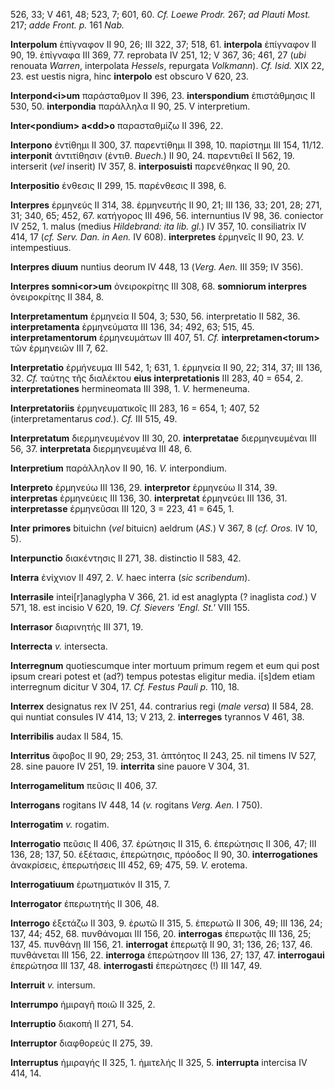 526, 33; V 461, 48; 523, 7; 601, 60. *Cf. Loewe Prodr.* 267; *ad Plauti
Most.* 217; *adde Front. p.* 161 *Nab.*

**Interpolum** ἐπίγναφον II 90, 26; III 322, 37; 518, 61. **interpola**
ἐπίγναφον II 90, 19. ἐπίγναφα III 369, 77. reprobata IV 251, 12; V 367,
36; 461, 27 (*ubi* renouata *Warren*, interpolata *Hessels*, repurgata
*Volkmann*). *Cf. Isid.* XIX 22, 23. est uestis nigra, hinc
**interpolo** est obscuro V 620, 23.

**Interpond\<i\>um** παράσταθμον II 396, 23. **interspondium**
ἐπιστάθμησις II 530, 50. **interpondia** παράλληλα II 90, 25. V
interpretium.

**Inter\<pondium\> a\<dd\>o** παρασταθμίζω II 396, 22.

**Interpono** ἐντίθημι II 300, 37. παρεντίθημι II 398, 10. παρίστημι III
154, 11/12. **interponit** ἀντιτίθησιν (ἐντιθ. *Buech.*) II 90, 24.
παρεντιθεῖ II 562, 19. interserit (*vel* inserit) IV 357, 8.
**interposuisti** παρενέθηκας II 90, 20.

**Interpositio** ἐνθεσις II 299, 15. παρένθεσις II 398, 6.

**Interpres** ἑρμηνεύς II 314, 38. ἑρμηνευτής II 90, 21; III 136, 33;
201, 28; 271, 31; 340, 65; 452, 67. κατήγορος III 496, 56. internuntius
IV 98, 36. coniector IV 252, 1. malus (medius *Hildebrand: ita lib.
gl.*) IV 357, 10. consiliatrix IV 414, 17 (*cf. Serv. Dan. in Aen.* IV
608). **interpretes** ἑρμηνεῖς II 90, 23. *V.* intempestiuus.

**Interpres diuum** nuntius deorum IV 448, 13 (*Verg. Aen.* III 359;
IV 356).

**Interpres somni\<or\>um** ὀνειροκρίτης III 308, 68. **somniorum
interpres** ὀνειροκρίτης II 384, 8.

**Interpretamentum** ἑρμηνεία II 504, 3; 530, 56. interpretatio II 582,
36. **interpretamenta** ἑρμηνεύματα III 136, 34; 492, 63; 515, 45.
**interpretamentorum** ἑρμηνευμάτων III 407, 51. *Cf.*
**interpretamen\<torum\>** τῶν ἑρμηνειῶν III 7, 62.

**Interpretatio** ἑρμήνευμα III 542, 1; 631, 1. ἑρμηνεία II 90, 22; 314,
37; III 136, 32. *Cf.* ταύτης τῆς διαλέκτου **eius interpretationis**
III 283, 40 = 654, 2. **interpretationes** hermineomata III 398, 1. *V.*
hermeneuma.

**Interpretatoriis** ἑρμηνευματικοῖς III 283, 16 = 654, 1; 407, 52
(interpretamentarus *cod.*). *Cf.* III 515, 49.

**Interpretatum** διερμηνευμένον III 30, 20. **interpretatae**
διερμηνευμέναι III 56, 37. **interpretata** διερμηνευμένα III 48, 6.

**Interpretium** παράλληλον II 90, 16. *V.* interpondium.

**Interpreto** ἑρμηνεύω III 136, 29. **interpretor** ἑρμηνεύω II 314,
39. **interpretas** ἑρμηνεύεις III 136, 30. **interpretat** ἑρμηνεύει
III 136, 31. **interpretasse** ἑρμηνεῦσαι III 120, 3 = 223, 41 = 645, 1.

**Inter primores** bituichn (*vel* bituicn) aeldrum (*AS.*) V 367, 8
(*cf. Oros.* IV 10, 5).

**Interpunctio** διακέντησις II 271, 38. distinctio II 583, 42.

**Interra** ἐνίχνιον II 497, 2. *V.* haec interra (*sic scribendum*).

**Interrasile** intei[r]anaglypha V 366, 21. id est anaglypta (?
inaglista *cod.*) V 571, 18. est incisio V 620, 19. *Cf. Sievers 'Engl.
St.'* VIII 155.

**Interrasor** διαρινητής III 371, 19.

**Interrecta** *v.* intersecta.

**Interregnum** quotiescumque inter mortuum primum regem et eum qui post
ipsum creari potest et (ad?) tempus potestas eligitur media. i[s]dem
etiam interregnum dicitur V 304, 17. *Cf. Festus Pauli p.* 110, 18.

**Interrex** designatus rex IV 251, 44. contrarius regi (*male versa*)
II 584, 28. qui nuntiat consules IV 414, 13; V 213, 2. **interreges**
tyrannos V 461, 38.

**Interribilis** audax II 584, 15.

**Interritus** ἄφοβος II 90, 29; 253, 31. ἀπτόητος II 243, 25. nil
timens IV 527, 28. sine pauore IV 251, 19. **interrita** sine pauore V
304, 31.

**Interrogamelitum** πεῦσις II 406, 37.

**Interrogans** rogitans IV 448, 14 (*v.* rogitans *Verg. Aen.* I
750).

**Interrogatim** *v.* rogatim.

**Interrogatio** πεῦσις II 406, 37. ἐρώτησις II 315, 6. ἐπερώτησις II
306, 47; III 136, 28; 137, 50. ἐξέτασις, ἐπερώ­τησις, πρόοδος II 90, 30.
**interrogationes** ἀνακρίσεις, ἐπερωτήσεις III 452, 69; 475, 59. *V.*
erotema.

**Interrogatiuum** ἐρωτηματικόν II 315, 7.

**Interrogator** ἐπερωτητής II 306, 48.

**Interrogo** ἐξετάζω II 303, 9. ἐρωτῶ II 315, 5. ἐπερωτῶ II 306, 49;
III 136, 24; 137, 44; 452, 68. πυνθάνομαι III 156, 20. **interrogas**
ἐπερωτᾷς III 136, 25; 137, 45. πυνθάνῃ III 156, 21. **interrogat**
ἐπερωτᾷ II 90, 31; 136, 26; 137, 46. πυνθάνεται III 156, 22.
**interroga** ἐπερώτησον III 136, 27; 137, 47. **interrogaui** ἐπερώτησα
III 137, 48. **interrogasti** ἐπερώτησες (!) III 147, 49.

**Interruit** *v.* intersum.

**Interrumpo** ἡμιραγῆ ποιῶ II 325, 2.

**Interruptio** διακοπή II 271, 54.

**Interruptor** διαφθορεύς II 275, 39.

**Interruptus** ἡμιραγής II 325, 1. ἡμιτελής II 325, 5. **interrupta**
intercisa IV 414, 14.
